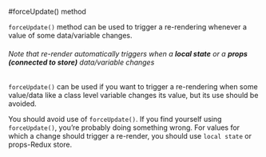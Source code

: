 #forceUpdate() method

`forceUpdate()` method can be used to trigger a re-rendering whenever a value of some data/variable changes.

###### Note that re-render automatically triggers when a **local state** or a **props (connected to store)**  data/variable changes

`forceUpdate()` can be used if you want to trigger a re-rendering when some value/data like a class level variable changes its value, but its use should be avoided.

You should avoid use of `forceUpdate()`. If you find yourself using `forceUpdate()`, you’re probably doing something wrong. For values for which a change should trigger a re-render, you should use `local state` or props-Redux store.








